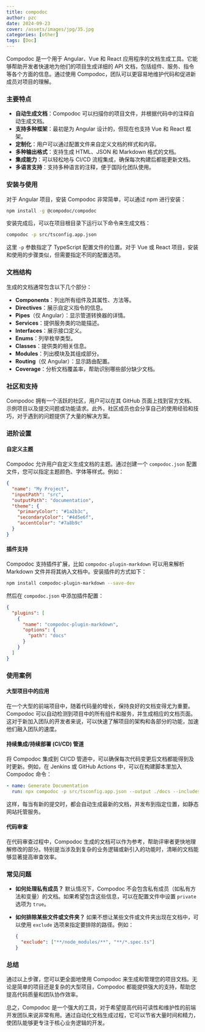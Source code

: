 ```yaml
---
title: compodoc
author: pzc
date: 2024-09-23
cover: /assets/images/jpg/35.jpg
categories: [other]
tags: [Doc]
---
```

Compodoc 是一个用于 Angular、Vue 和 React 应用程序的文档生成工具。它能够帮助开发者快速地为他们的项目生成详细的 API 文档，包括组件、服务、指令等各个方面的信息。通过使用 Compodoc，团队可以更容易地维护代码和促进新成员对项目的理解。

### 主要特点

- **自动生成文档**：Compodoc 可以扫描你的项目文件，并根据代码中的注释自动生成文档。
- **支持多种框架**：最初是为 Angular 设计的，但现在也支持 Vue 和 React 框架。
- **定制化**：用户可以通过配置文件来自定义文档的样式和内容。
- **多种输出格式**：支持生成 HTML、JSON 和 Markdown 格式的文档。
- **集成能力**：可以轻松地与 CI/CD 流程集成，确保每次构建后都能更新文档。
- **多语言支持**：支持多种语言的注释，便于国际化团队使用。

### 安装与使用

对于 Angular 项目，安装 Compodoc 非常简单，可以通过 npm 进行安装：

```bash
npm install -g @compodoc/compodoc
```

安装完成后，可以在项目根目录下运行以下命令来生成文档：

```bash
compodoc -p src/tsconfig.app.json
```

这里 `-p` 参数指定了 TypeScript 配置文件的位置。对于 Vue 或 React 项目，安装和使用的步骤类似，但需要指定不同的配置选项。

### 文档结构

生成的文档通常包含以下几个部分：

- **Components**：列出所有组件及其属性、方法等。
- **Directives**：展示自定义指令的信息。
- **Pipes**（仅 Angular）：显示管道转换器的详情。
- **Services**：提供服务类的功能描述。
- **Interfaces**：展示接口定义。
- **Enums**：列举枚举类型。
- **Classes**：提供类的相关信息。
- **Modules**：列出模块及其组成部分。
- **Routing**（仅 Angular）：显示路由配置。
- **Coverage**：分析文档覆盖率，帮助识别哪些部分缺少文档。

### 社区和支持

Compodoc 拥有一个活跃的社区，用户可以在其 GitHub 页面上找到官方文档、示例项目以及提交问题或功能请求。此外，社区成员也会分享自己的使用经验和技巧，对于遇到的问题提供了大量的解决方案。

### 进阶设置

#### 自定义主题

Compodoc 允许用户自定义生成文档的主题。通过创建一个 `compodoc.json` 配置文件，您可以指定主题颜色、字体等样式。例如：

```json
{
  "name": "My Project",
  "inputPath": "src",
  "outputPath": "documentation",
  "theme": {
    "primaryColor": "#1a2b3c",
    "secondaryColor": "#4d5e6f",
    "accentColor": "#7a8b9c"
  }
}
```

#### 插件支持

Compodoc 支持插件扩展，比如 `compodoc-plugin-markdown` 可以用来解析 Markdown 文件并将其纳入文档中。安装插件的方式如下：

```bash
npm install compodoc-plugin-markdown --save-dev
```

然后在 `compodoc.json` 中添加插件配置：

```json
{
  "plugins": [
    {
      "name": "compodoc-plugin-markdown",
      "options": {
        "path": "docs"
      }
    }
  ]
}
```

### 使用案例

#### 大型项目中的应用

在一个大型的前端项目中，随着代码量的增长，保持良好的文档变得尤为重要。Compodoc 可以自动检测到项目中的所有组件和服务，并生成相应的文档页面。这对于新加入团队的开发者来说，可以快速了解项目的架构和各部分的功能，加速他们融入团队的速度。

#### 持续集成/持续部署 (CI/CD) 管道

将 Compodoc 集成到 CI/CD 管道中，可以确保每次代码变更后文档都能得到及时更新。例如，在 Jenkins 或 GitHub Actions 中，可以在构建脚本里加入 Compodoc 命令：

```yaml
- name: Generate Documentation
  run: npx compodoc -p src/tsconfig.app.json --output ./docs --includes README.md
```

这样，每当有新的提交时，都会自动生成最新的文档，并发布到指定位置，如静态网站托管服务。

#### 代码审查

在代码审查过程中，Compodoc 生成的文档可以作为参考，帮助评审者更快地理解修改的部分。特别是当涉及到复杂的业务逻辑或新引入的功能时，清晰的文档能够显著提高审查效率。

### 常见问题

- **如何处理私有成员？**
  默认情况下，Compodoc 不会包含私有成员（如私有方法和变量）的文档。如果希望包含这些信息，可以在配置文件中设置 `private` 选项为 `true`。

- **如何排除某些文件或文件夹？**
  如果不想让某些文件或文件夹出现在文档中，可以使用 `exclude` 选项来指定要排除的路径。例如：
  
  ```json
  {
    "exclude": ["**/node_modules/**", "**/*.spec.ts"]
  }
  ```

### 总结

通过以上步骤，您可以更全面地使用 Compodoc 来生成和管理您的项目文档。无论是简单的项目还是复杂的大型项目，Compodoc 都能提供强大的支持，帮助您提高代码质量和团队协作效率。

总之，Compodoc 是一个强大的工具，对于希望提高代码可读性和维护性的前端开发团队来说非常有用。通过自动化文档生成过程，它可以节省大量时间和精力，使团队能够更专注于核心业务逻辑的开发。